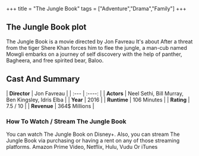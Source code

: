 +++
title = "The Jungle Book"
tags = ["Adventure","Drama","Family"]
+++
## The Jungle Book plot
The Jungle Book is a movie directed by Jon Favreau It's about After a threat from the tiger Shere Khan forces him to flee the jungle, a man-cub named Mowgli embarks on a journey of self discovery with the help of panther, Bagheera, and free spirited bear, Baloo.
## Cast And Summary
| **Director**      | Jon Favreau |
    | :---        |    :----:   |
    |  **Actors** | Neel Sethi, Bill Murray, Ben Kingsley, Idris Elba |
    | **Year**   | 2016    |
    |  **Runtime** | 106 Minutes |
    |  **Rating** | 7.5 / 10 | 
    |  **Revenue** | 364$ Millions |
### How To Watch / Stream The Jungle Book
You can watch The Jungle Book on Disney+.
Also, you can stream The Jungle Book via purchasing or having a rent on any of those streaming platforms.
Amazon Prime Video, Netflix, Hulu, Vudu Or iTunes